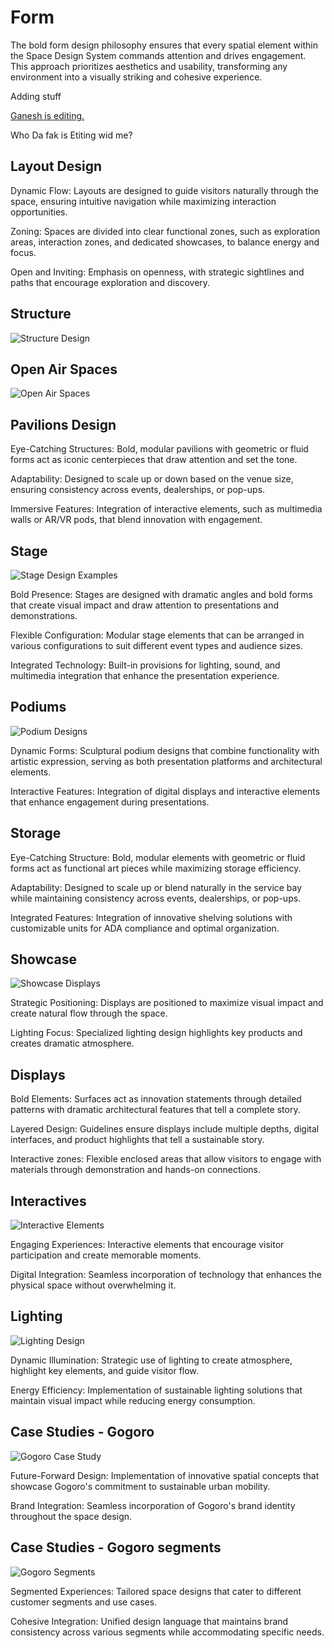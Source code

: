 <h1 style="text-align: left"><strong>Form</strong>
</h1>
<p style="text-align: left">The bold form design philosophy ensures that every spatial element within the Space Design System commands attention and drives engagement. This approach prioritizes aesthetics and usability, transforming any environment into a visually striking and cohesive experience.
</p>
<p style="text-align: left">Adding stuff
</p>
<p style="text-align: left">
<a target="_blank" rel="noopener noreferrer" class="editor-link" href="https://www.google.com">Ganesh is editing.</a>
</p>
<p style="text-align: left">
</p>
<p style="text-align: left">Who Da fak is Etiting wid me?
</p>
<h2 style="text-align: left"><strong>Layout Design</strong>
</h2>
<p style="text-align: left">Dynamic Flow: Layouts are designed to guide visitors naturally through the space, ensuring intuitive navigation while maximizing interaction opportunities.
</p>
<p style="text-align: left">Zoning: Spaces are divided into clear functional zones, such as exploration areas, interaction zones, and dedicated showcases, to balance energy and focus.
</p>
<p style="text-align: left">Open and Inviting: Emphasis on openness, with strategic sightlines and paths that encourage exploration and discovery.
</p>
<h2 style="text-align: left"><strong>Structure</strong>
</h2>
<p style="text-align: left">
<img src="/images/structure.png" alt="Structure Design">
</p>
<h2 style="text-align: left"><strong>Open Air Spaces</strong>
</h2>
<p style="text-align: left">
<img src="/images/open-air-spaces.png" alt="Open Air Spaces">
</p>
<h2 style="text-align: left"><strong>Pavilions Design</strong>
</h2>
<p style="text-align: left">Eye-Catching Structures: Bold, modular pavilions with geometric or fluid forms act as iconic centerpieces that draw attention and set the tone.
</p>
<p style="text-align: left">Adaptability: Designed to scale up or down based on the venue size, ensuring consistency across events, dealerships, or pop-ups.
</p>
<p style="text-align: left">Immersive Features: Integration of interactive elements, such as multimedia walls or AR/VR pods, that blend innovation with engagement.
</p>
<h2 style="text-align: left"><strong>Stage</strong>
</h2>
<p style="text-align: left">
<img src="/images/stage.png" alt="Stage Design Examples">
</p>
<p style="text-align: left">Bold Presence: Stages are designed with dramatic angles and bold forms that create visual impact and draw attention to presentations and demonstrations.
</p>
<p style="text-align: left">Flexible Configuration: Modular stage elements that can be arranged in various configurations to suit different event types and audience sizes.
</p>
<p style="text-align: left">Integrated Technology: Built-in provisions for lighting, sound, and multimedia integration that enhance the presentation experience.
</p>
<h2 style="text-align: left"><strong>Podiums</strong>
</h2>
<p style="text-align: left">
<img src="/images/podiums.png" alt="Podium Designs">
</p>
<p style="text-align: left">Dynamic Forms: Sculptural podium designs that combine functionality with artistic expression, serving as both presentation platforms and architectural elements.
</p>
<p style="text-align: left">Interactive Features: Integration of digital displays and interactive elements that enhance engagement during presentations.
</p>
<h2 style="text-align: left"><strong>Storage</strong>
</h2>
<p style="text-align: left">Eye-Catching Structure: Bold, modular elements with geometric or fluid forms act as functional art pieces while maximizing storage efficiency.
</p>
<p style="text-align: left">Adaptability: Designed to scale up or blend naturally in the service bay while maintaining consistency across events, dealerships, or pop-ups.
</p>
<p style="text-align: left">Integrated Features: Integration of innovative shelving solutions with customizable units for ADA compliance and optimal organization.
</p>
<h2 style="text-align: left"><strong>Showcase</strong>
</h2>
<p style="text-align: left">
<img src="/images/showcase.png" alt="Showcase Displays">
</p>
<p style="text-align: left">Strategic Positioning: Displays are positioned to maximize visual impact and create natural flow through the space.
</p>
<p style="text-align: left">Lighting Focus: Specialized lighting design highlights key products and creates dramatic atmosphere.
</p>
<h2 style="text-align: left"><strong>Displays</strong>
</h2>
<p style="text-align: left">Bold Elements: Surfaces act as innovation statements through detailed patterns with dramatic architectural features that tell a complete story.
</p>
<p style="text-align: left">Layered Design: Guidelines ensure displays include multiple depths, digital interfaces, and product highlights that tell a sustainable story.
</p>
<p style="text-align: left">Interactive zones: Flexible enclosed areas that allow visitors to engage with materials through demonstration and hands-on connections.
</p>
<h2 style="text-align: left"><strong>Interactives</strong>
</h2>
<p style="text-align: left">
<img src="/images/interactives.png" alt="Interactive Elements">
</p>
<p style="text-align: left">Engaging Experiences: Interactive elements that encourage visitor participation and create memorable moments.
</p>
<p style="text-align: left">Digital Integration: Seamless incorporation of technology that enhances the physical space without overwhelming it.
</p>
<h2 style="text-align: left"><strong>Lighting</strong>
</h2>
<p style="text-align: left">
<img src="/images/lighting.png" alt="Lighting Design">
</p>
<p style="text-align: left">Dynamic Illumination: Strategic use of lighting to create atmosphere, highlight key elements, and guide visitor flow.
</p>
<p style="text-align: left">Energy Efficiency: Implementation of sustainable lighting solutions that maintain visual impact while reducing energy consumption.
</p>
<h2 style="text-align: left"><strong>Case Studies - Gogoro</strong>
</h2>
<p style="text-align: left">
<img src="/images/case-studies-gogoro.png" alt="Gogoro Case Study">
</p>
<p style="text-align: left">Future-Forward Design: Implementation of innovative spatial concepts that showcase Gogoro's commitment to sustainable urban mobility.
</p>
<p style="text-align: left">Brand Integration: Seamless incorporation of Gogoro's brand identity throughout the space design.
</p>
<h2 style="text-align: left"><strong>Case Studies - Gogoro segments</strong>
</h2>
<p style="text-align: left">
<img src="/images/case-studies-gogoro-segments.png" alt="Gogoro Segments">
</p>
<p style="text-align: left">Segmented Experiences: Tailored space designs that cater to different customer segments and use cases.
</p>
<p style="text-align: left">Cohesive Integration: Unified design language that maintains brand consistency across various segments while accommodating specific needs.
</p>